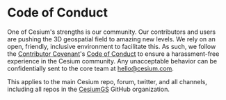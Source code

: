 # Code of Conduct

One of Cesium's strengths is our community. Our contributors and users are pushing the 3D geospatial field to amazing new levels. We rely on an open, friendly, inclusive environment to facilitate this. As such, we follow the [Contributor Covenant](http://contributor-covenant.org/)'s [Code of Conduct](http://contributor-covenant.org/version/1/4/code-of-conduct.md) to ensure a harassment-free experience in the Cesium community. Any unacceptable behavior can be confidentially sent to the core team at hello@cesium.com.

This applies to the main Cesium repo, forum, twitter, and all channels, including all repos in the [CesiumGS](https://github.com/CesiumGS) GitHub organization.
